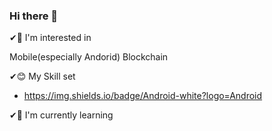 ### Hi there 👋

✔🤩 I'm interested in
 
  Mobile(especially Andorid)
  Blockchain

✔😊 My Skill set
- https://img.shields.io/badge/Android-white?logo=Android
 
✔🧐 I'm currently learning

